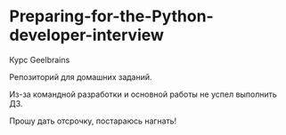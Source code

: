 # Preparing-for-the-Python-developer-interview

Курс Geelbrains

Репозиторий для домашних заданий.

Из-за командной разработки и основной работы не успел выполнить ДЗ.

Прошу дать отсрочку, постараюсь нагнать!
